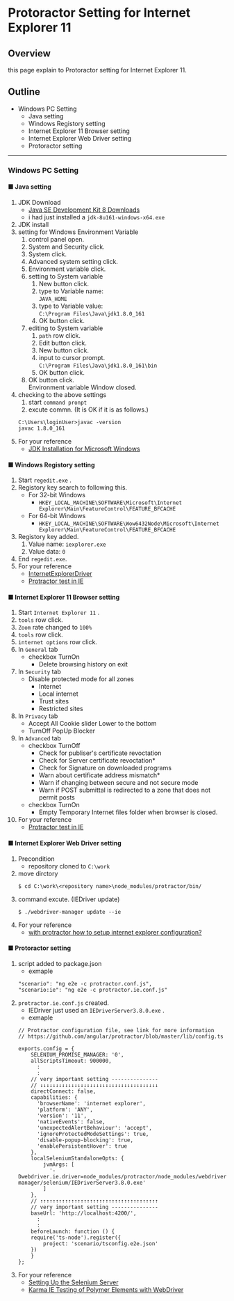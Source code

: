 # Protoractor Setting for Internet Explorer 11

## Overview
this page explain to Protoractor setting for Internet Explorer 11.

## Outline
- Windows PC Setting
  - Java setting
  - Windows Registory setting
  - Internet Explorer 11 Browser setting
  - Internet Explorer Web Driver setting
  - Protoractor setting

----

### Windows PC Setting

#### ■ Java setting
1. JDK Download
    - [Java SE Development Kit 8 Downloads](http://www.oracle.com/technetwork/java/javase/downloads/jdk8-downloads-2133151.html)
    - i had just installed a `jdk-8u161-windows-x64.exe`
1. JDK install
1. setting for Windows Environment Variable
    1. control panel open.
    1. System and Security click.
    1. System click.
    1. Advanced system setting click.
    1. Environment variable click.
    1. setting to System variable
        1. New button click.
        1. type to Variable name:  
          `JAVA_HOME`
        1. type to Variable value:  
          `C:\Program Files\Java\jdk1.8.0_161`
        1. OK button click.
    1. editing to System variable
        1. `path` row click.
        1. Edit button click.
        1. New button click.
        1. input to cursor prompt.  
          `C:\Program Files\Java\jdk1.8.0_161\bin`
        1. OK button click.
    1. OK button click.  
        Environment variable Window closed.
1. checking to the above settings
    1. start `command pronpt`
    1. excute commn. (It is OK if it is as follows.)
    ```
    C:\Users\loginUser>javac -version
    javac 1.8.0_161
    ```
1. For your reference
    - [JDK Installation for Microsoft Windows](https://docs.oracle.com/javase/7/docs/webnotes/install/windows/jdk-installation-windows.htmlA)

#### ■ Windows Registory setting
1. Start `regedit.exe` .
1. Registory key search to following this.
    - For 32-bit Windows
      - `HKEY_LOCAL_MACHINE\SOFTWARE\Microsoft\Internet Explorer\Main\FeatureControl\FEATURE_BFCACHE`
    - For 64-bit Windows
      - `HKEY_LOCAL_MACHINE\SOFTWARE\Wow6432Node\Microsoft\Internet Explorer\Main\FeatureControl\FEATURE_BFCACHE`
1. Registory key added.
    1. Value name: `iexplorer.exe`
    1. Value data: `0`
1. End `regedit.exe`.
1. For your reference
    - [InternetExplorerDriver](https://github.com/SeleniumHQ/selenium/wiki/InternetExplorerDriver)
    - [Protractor test in IE](https://stackoverflow.com/questions/37456099/protractor-test-in-ie)

#### ■ Internet Explorer 11 Browser setting
1. Start `Internet Explorer 11` .
1. `tools` row click.
1. `Zoom` rate changed to `100%`
1. `tools` row click.
1. `internet options` row click.
1. In `General` tab
    - checkbox TurnOn
        - Delete browsing  history on exit
1. In `Security` tab 
    - Disable protected mode for all zones
        - Internet
        - Local internet
        - Trust sites
        - Restricted sites
1. In `Privacy` tab 
    - Accept All Cookie slider Lower to the bottom
    - TurnOff PopUp Blocker
1. In `Advanced` tab
     - checkbox TurnOff
        - Check for publiser's certificate revoctation
        - Check for Server certificate revoctation*
        - Check for Signature on downloaded programs
        - Warn about certificate address mismatch*
        - Warn if changing between secure and not secure mode 
        - Warn if POST submittal is redirected to a zone that does not permit posts 
     - checkbox TurnOn
        - Empty Temporary Internet files folder when browser is closed.
1. For your reference
    - [Protractor test in IE](https://stackoverflow.com/questions/37456099/protractor-test-in-ie)

#### ■ Internet Explorer Web Driver setting
1. Precondition
    - repository cloned to `C:\work`
1. move dirctory
    ```
    $ cd C:\work\<repository name>\node_modules/protractor/bin/
    ```
1. command excute. (IEDriver update)
    ```
    $ ./webdriver-manager update --ie
    ```
1. For your reference
    - [with protractor how to setup internet explorer configuration?](https://stackoverflow.com/questions/26395216/with-protractor-how-to-setup-internet-explorer-configuration)

#### ■ Protoractor setting
1. script added to package.json
    - exmaple
    ```
    "scenario": "ng e2e -c protractor.conf.js",
    "scenario:ie": "ng e2e -c protractor.ie.conf.js"
    ```
1. `protractor.ie.conf.js` created.
    - IEDriver just used an  `IEDriverServer3.8.0.exe` .
    - exmaple
    ```
    // Protractor configuration file, see link for more information
    // https://github.com/angular/protractor/blob/master/lib/config.ts

    exports.config = {
        SELENIUM_PROMISE_MANAGER: '0',
        allScriptsTimeout: 900000,
          :
          :
        // very important setting ---------------
        // ↓↓↓↓↓↓↓↓↓↓↓↓↓↓↓↓↓↓↓↓↓↓↓↓↓↓↓↓↓↓↓↓↓↓↓↓↓↓
        directConnect: false,
        capabilities: {
          'browserName': 'internet explorer',
          'platform': 'ANY',
          'version': '11',
          'nativeEvents': false,    
          'unexpectedAlertBehaviour': 'accept',
          'ignoreProtectedModeSettings': true,
          'disable-popup-blocking': true,
          'enablePersistentHover': true
        },
        localSeleniumStandaloneOpts: {
            jvmArgs: [
              '-Dwebdriver.ie.driver=node_modules/protractor/node_modules/webdriver-manager/selenium/IEDriverServer3.8.0.exe'
            ]
        },
        // ⇡⇡⇡⇡⇡⇡⇡⇡⇡⇡⇡⇡⇡⇡⇡⇡⇡⇡⇡⇡⇡⇡⇡⇡⇡⇡⇡⇡⇡⇡⇡⇡⇡⇡⇡⇡⇡⇡
        // very important setting ---------------
        baseUrl: 'http://localhost:4200/',
          :
          :
        beforeLaunch: function () {
        require('ts-node').register({
            project: 'scenario/tsconfig.e2e.json'
        })
        }
    };  
    ```
1. For your reference
    - [Setting Up the Selenium Server](https://github.com/angular/protractor/blob/master/docs/server-setup.md)
    - [Karma IE Testing of Polymer Elements with WebDriver](https://japhr.blogspot.jp/2014/12/karma-ie-testing-of-polymer-elements.html)

